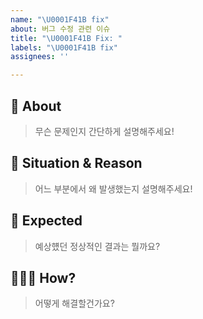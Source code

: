 ```yaml
---
name: "\U0001F41B fix"
about: 버그 수정 관련 이슈
title: "\U0001F41B Fix: "
labels: "\U0001F41B fix"
assignees: ''

---
```


## 🐛 About
> 무슨 문제인지 간단하게 설명해주세요!

## 🤔 Situation & Reason
> 어느 부분에서 왜 발생했는지 설명해주세요!

## 🤔 Expected
> 예상헀던 정상적인 결과는 뭘까요?

## 🤷🏼‍♂️ How?
> 어떻게 해결할건가요?
